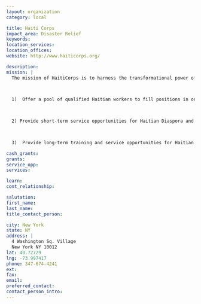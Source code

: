 ```yaml
---
layout: organization
category: local

title: Haiti Corps
impact_area: Disaster Relief
keywords: 
location_services: 
location_offices: 
website: http://www.haiticorps.org/

description: 
mission: |
  The mission of HaitiCorps is to harness the transformational power of national service in order to strengthen the Haitian workforce and facilitate recovery and development for a more vibrant, prosperous Haiti. HaitiCorps fulfills this mission through partnerships and coordination with Haitian government ministries, non-profit organizations, and private industry to:

  

  1)  Offer a pool of qualified Haitian workers to fill positions in organizations committed to fair wages and human rights,

  

  2) Provide short-term service opportunities for Haitian Diaspora and other internationals who can bring specific expertise to Haitian-led projects, and

  

  3)  Provide long-term training and service opportunities for Haitian nationals to serve their country and enhance their competitiveness in the marketplace.

cash_grants: 
grants: 
service_opp: 
services: 

learn: 
cont_relationship: 

salutation: 
first_name: 
last_name: 
title_contact_person: 

city: New York
state: NY
address: |
  4 Washington Sq. Village  
  New York NY 10012
lat: 40.72729
lng: -73.997417
phone: 347-674-4241
ext: 
fax: 
email: 
preferred_contact: 
contact_person_intro: 
---
```

